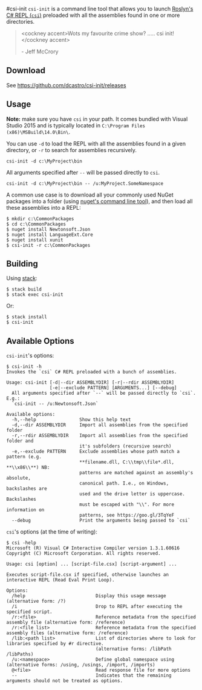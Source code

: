 #csi-init
`csi-init` is a command line tool that allows you to launch [Roslyn's C# REPL (`csi`)][0] preloaded with all the assemblies found in one or more directories.

> \<cockney accent\>Wots my favourite crime show? ..... csi init!\</cockney accent\>
>
> \- Jeff McCrory

## Download

See https://github.com/dcastro/csi-init/releases

## Usage

**Note:** make sure you have `csi` in your path. It comes bundled with Visual Studio 2015 and is typically located in `C:\Program Files (x86)\MSBuild\14.0\Bin\`.

You can use `-d` to load the REPL with all the assemblies found in a given directory, or `-r` to search for assemblies recursively.

```
csi-init -d c:\MyProject\bin
```

All arguments specified after `--` will be passed directly to `csi`.

```
csi-init -d c:\MyProject\bin -- /u:MyProject.SomeNamespace
```

A common use case is to download all your commonly used NuGet packages into a folder (using [nuget's command line tool][3]), and then load all these assemblies into a REPL:

```
$ mkdir c:\CommonPackages
$ cd c:\CommonPackages
$ nuget install Newtonsoft.Json
$ nuget install LanguageExt.Core
$ nuget install xunit
$ csi-init -r c:\CommonPackages
```

## Building

Using [stack][1]:

```
$ stack build
$ stack exec csi-init
```

Or:

```
$ stack install
$ csi-init
```

## Available Options

`csi-init`'s options:
```
$ csi-init -h
Invokes the `csi` C# REPL preloaded with a bunch of assemblies.

Usage: csi-init [-d|--dir ASSEMBLYDIR] [-r|--rdir ASSEMBLYDIR]
                [-e|--exclude PATTERN] [ARGUMENTS...] [--debug]
  All arguments specified after `--` will be passed directly to `csi`. E.g.:
  `csi-init -- /u:Newtonsoft.Json`

Available options:
  -h,--help                Show this help text
  -d,--dir ASSEMBLYDIR     Import all assemblies from the specified folder
  -r,--rdir ASSEMBLYDIR    Import all assemblies from the specified folder and
                           it's subfolders (recursive search)
  -e,--exclude PATTERN     Exclude assemblies whose path match a pattern (e.g.
                           **filename.dll, C:\\tmp\\file*.dll, **\\x86\\**) NB:
                           patterns are matched against an assembly's absolute,
                           canonical path. I.e., on Windows, backslashes are
                           used and the drive letter is uppercase. Backslashes
                           must be escaped with "\\". For more information on
                           patterns, see https://goo.gl/3TqYeF
  --debug                  Print the arguments being passed to `csi`
```

`csi`'s options (at the time of writing):
```
$ csi -help
Microsoft (R) Visual C# Interactive Compiler version 1.3.1.60616
Copyright (C) Microsoft Corporation. All rights reserved.

Usage: csi [option] ... [script-file.csx] [script-argument] ...

Executes script-file.csx if specified, otherwise launches an interactive REPL (Read Eval Print Loop).

Options:
  /help                          Display this usage message (alternative form: /?)
  /i                             Drop to REPL after executing the specified script.
  /r:<file>                      Reference metadata from the specified assembly file (alternative form: /reference)
  /r:<file list>                 Reference metadata from the specified assembly files (alternative form: /reference)
  /lib:<path list>               List of directories where to look for libraries specified by #r directive.
                                 (alternative forms: /libPath /libPaths)
  /u:<namespace>                 Define global namespace using (alternative forms: /using, /usings, /import, /imports)
  @<file>                        Read response file for more options
  --                             Indicates that the remaining arguments should not be treated as options.
```



 [0]: https://github.com/dotnet/roslyn/wiki/Interactive-Window#repl
 [1]: https://haskell-lang.org/get-started
 [3]: https://dist.nuget.org/index.html
